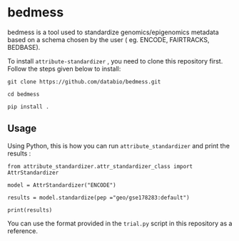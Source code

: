 # bedmess

bedmess is a tool used to standardize genomics/epigenomics metadata based on a schema chosen by the user ( eg. ENCODE, FAIRTRACKS, BEDBASE).


To install `attribute-standardizer` , you need to clone this repository first. Follow the steps given below to install:

```
git clone https://github.com/databio/bedmess.git

cd bedmess

pip install .

```

## Usage

Using Python, this is how you can run `attribute_standardizer` and print the results :


```
from attribute_standardizer.attr_standardizer_class import AttrStandardizer

model = AttrStandardizer("ENCODE")

results = model.standardize(pep ="geo/gse178283:default")

print(results)

```

You can use the format provided in the `trial.py` script in this repository as a reference. 